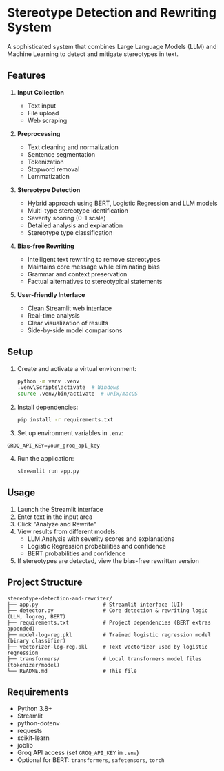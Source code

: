 # Stereotype Detection and Rewriting System

A sophisticated system that combines Large Language Models (LLM) and Machine Learning to detect and mitigate stereotypes in text.

## Features

1. **Input Collection**
   - Text input
   - File upload
   - Web scraping

2. **Preprocessing**
   - Text cleaning and normalization
   - Sentence segmentation
   - Tokenization
   - Stopword removal
   - Lemmatization

3. **Stereotype Detection**
   - Hybrid approach using BERT, Logistic Regression and LLM models
   - Multi-type stereotype identification
   - Severity scoring (0-1 scale)
   - Detailed analysis and explanation
   - Stereotype type classification

3. **Bias-free Rewriting**
   - Intelligent text rewriting to remove stereotypes
   - Maintains core message while eliminating bias
   - Grammar and context preservation
   - Factual alternatives to stereotypical statements

4. **User-friendly Interface**
   - Clean Streamlit web interface
   - Real-time analysis
   - Clear visualization of results
   - Side-by-side model comparisons

## Setup

1. Create and activate a virtual environment:
   ```bash
   python -m venv .venv
   .venv\Scripts\activate  # Windows
   source .venv/bin/activate  # Unix/macOS
   ```

2. Install dependencies:
   ```bash
   pip install -r requirements.txt
   ```

3. Set up environment variables in `.env`:
```text
GROQ_API_KEY=your_groq_api_key
```

4. Run the application:
   ```bash
   streamlit run app.py
   ```

## Usage

1. Launch the Streamlit interface
2. Enter text in the input area
3. Click "Analyze and Rewrite"
4. View results from different models:
   - LLM Analysis with severity scores and explanations
   - Logistic Regression probabilities and confidence
   - BERT probabilities and confidence
5. If stereotypes are detected, view the bias-free rewritten version

## Project Structure

```
stereotype-detection-and-rewriter/
├── app.py                     # Streamlit interface (UI)
├── detector.py                # Core detection & rewriting logic (LLM, logreg, BERT)
├── requirements.txt           # Project dependencies (BERT extras appended)
├── model-log-reg.pkl          # Trained logistic regression model (binary classifier)
├── vectorizer-log-reg.pkl     # Text vectorizer used by logistic regression
├── transformers/              # Local transformers model files (tokenizer/model) 
└── README.md                  # This file
```

## Requirements

- Python 3.8+
- Streamlit
- python-dotenv
- requests
- scikit-learn
- joblib
- Groq API access (set `GROQ_API_KEY` in `.env`)
- Optional for BERT: `transformers`, `safetensors`, `torch`
